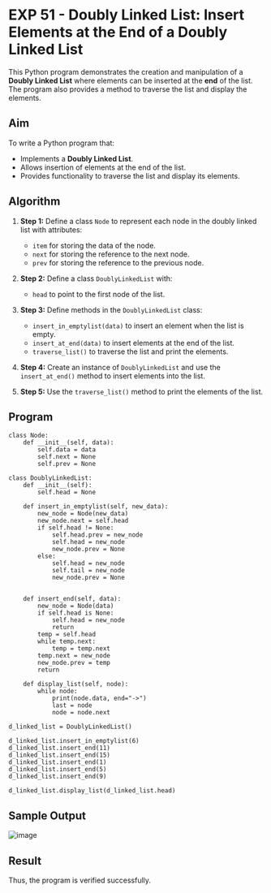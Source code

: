 # EXP 51 - Doubly Linked List: Insert Elements at the End of a Doubly Linked List

This Python program demonstrates the creation and manipulation of a **Doubly Linked List** where elements can be inserted at the **end** of the list. The program also provides a method to traverse the list and display the elements.



##  Aim

To write a Python program that:
- Implements a **Doubly Linked List**.
- Allows insertion of elements at the end of the list.
- Provides functionality to traverse the list and display its elements.



##  Algorithm

1. **Step 1:** Define a class `Node` to represent each node in the doubly linked list with attributes:
   - `item` for storing the data of the node.
   - `next` for storing the reference to the next node.
   - `prev` for storing the reference to the previous node.

2. **Step 2:** Define a class `DoublyLinkedList` with:
   - `head` to point to the first node of the list.

3. **Step 3:** Define methods in the `DoublyLinkedList` class:
   - `insert_in_emptylist(data)` to insert an element when the list is empty.
   - `insert_at_end(data)` to insert elements at the end of the list.
   - `traverse_list()` to traverse the list and print the elements.

4. **Step 4:** Create an instance of `DoublyLinkedList` and use the `insert_at_end()` method to insert elements into the list.

5. **Step 5:** Use the `traverse_list()` method to print the elements of the list.



## Program
```
class Node:
    def __init__(self, data):
        self.data = data
        self.next = None
        self.prev = None

class DoublyLinkedList:
    def __init__(self):
        self.head = None
        
    def insert_in_emptylist(self, new_data):
        new_node = Node(new_data) 
        new_node.next = self.head 
        if self.head != None: 
            self.head.prev = new_node 
            self.head = new_node 
            new_node.prev = None
        else: 
            self.head = new_node
            self.tail = new_node
            new_node.prev = None 
    
      
    def insert_end(self, data):
        new_node = Node(data)
        if self.head is None:
            self.head = new_node
            return
        temp = self.head
        while temp.next:
            temp = temp.next
        temp.next = new_node
        new_node.prev = temp
        return

    def display_list(self, node):
        while node:
            print(node.data, end="->")
            last = node
            node = node.next

d_linked_list = DoublyLinkedList()

d_linked_list.insert_in_emptylist(6)
d_linked_list.insert_end(11)
d_linked_list.insert_end(15)
d_linked_list.insert_end(1)
d_linked_list.insert_end(5)
d_linked_list.insert_end(9)

d_linked_list.display_list(d_linked_list.head)
```
## Sample Output
![image](https://github.com/user-attachments/assets/65d22136-37fe-4fe1-af9a-34988e69513b)

## Result
Thus, the program is verified successfully.
